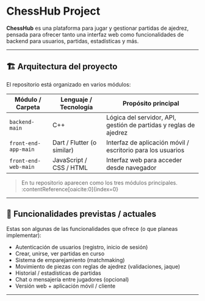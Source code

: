 # ChessHub Project

**ChessHub** es una plataforma para jugar y gestionar partidas de ajedrez, pensada para ofrecer tanto una interfaz web como funcionalidades de backend para usuarios, partidas, estadísticas y más.

---

## 🏗 Arquitectura del proyecto

El repositorio está organizado en varios módulos:

| Módulo / Carpeta | Lenguaje / Tecnología | Propósito principal |
|------------------|------------------------|----------------------|
| `backend-main` | C++ | Lógica del servidor, API, gestión de partidas y reglas de ajedrez |
| `front-end-app-main` | Dart / Flutter (o similar) | Interfaz de aplicación móvil / escritorio para los usuarios |
| `front-end-web-main` | JavaScript / CSS / HTML | Interfaz web para acceder desde navegador |

> En tu repositorio aparecen como los tres módulos principales. :contentReference[oaicite:0]{index=0}

---

## 🚀 Funcionalidades previstas / actuales

Estas son algunas de las funcionalidades que ofrece (o que planeas implementar):

- Autenticación de usuarios (registro, inicio de sesión)
- Crear, unirse, ver partidas en curso
- Sistema de emparejamiento (matchmaking)
- Movimiento de piezas con reglas de ajedrez (validaciones, jaque)
- Historial / estadísticas de partidas
- Chat o mensajería entre jugadores (opcional)
- Versión web + aplicación móvil / cliente

---
